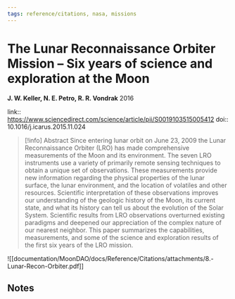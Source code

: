 ```yaml
---
tags: reference/citations, nasa, missions
---
```

# The Lunar Reconnaissance Orbiter Mission – Six years of science and exploration at the Moon

**J. W. Keller, N. E. Petro, R. R. Vondrak**
2016

link:: https://www.sciencedirect.com/science/article/pii/S0019103515005412
doi:: 10.1016/j.icarus.2015.11.024

> [!info] Abstract
> Since entering lunar orbit on June 23, 2009 the Lunar Reconnaissance Orbiter (LRO) has made comprehensive measurements of the Moon and its environment. The seven LRO instruments use a variety of primarily remote sensing techniques to obtain a unique set of observations. These measurements provide new information regarding the physical properties of the lunar surface, the lunar environment, and the location of volatiles and other resources. Scientific interpretation of these observations improves our understanding of the geologic history of the Moon, its current state, and what its history can tell us about the evolution of the Solar System. Scientific results from LRO observations overturned existing paradigms and deepened our appreciation of the complex nature of our nearest neighbor. This paper summarizes the capabilities, measurements, and some of the science and exploration results of the first six years of the LRO mission.

![[documentation/MoonDAO/docs/Reference/Citations/attachments/8.-Lunar-Recon-Orbiter.pdf]]

## Notes

